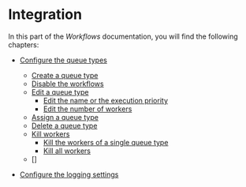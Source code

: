 # Integration

In this part of the *Workflows* documentation, you will find the following chapters:

- [Configure the queue types](./01_ConfigureQueueTypes.md)
    - [Create a queue type](./01_ConfigureQueueTypes.md#create-a-queue-type)
    - [Disable the workflows](./01_ConfigureQueueTypes.md#disable-the-workflows)
    - [Edit a queue type](./01_ConfigureQueueTypes.md#edit-a-queue-type)
        - [Edit the name or the execution priority](./01_ConfigureQueueTypes.md#edit-the-name-or-the-execution-priority)
        - [Edit the number of workers](./01_ConfigureQueueTypes.md#edit-the-workers-number)
    - [Assign a queue type](./01_ConfigureQueueTypes.md#assign-a-queue-type)
    - [Delete a queue type](./01_ConfigureQueueTypes.md#delete-a-queue-type)
    - [Kill workers](./01_ConfigureQueueTypes.md#kill-workers)
        - [Kill the workers of a single queue type](./01_ConfigureQueueTypes.md#kill-the-workers-of-a-single-queue-type)
        - [Kill all workers](./01_ConfigureQueueTypes.md#kill-all-workers)
    - []


- [Configure the logging settings](./02_ConfigureLoggingSettings.md)

